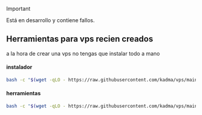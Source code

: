 > [!IMPORTANT]
> Está en desarrollo y contiene fallos.

## Herramientas para vps recien creados

a la hora de crear una vps no tengas que instalar todo a mano

#### instalador
```sh
bash -c "$(wget -qLO - https://raw.githubusercontent.com/kadma/vps/main/instalador.sh)"
```

#### herramientas
```sh
bash -c "$(wget -qLO - https://raw.githubusercontent.com/kadma/vps/main/herramientas.sh)"
```